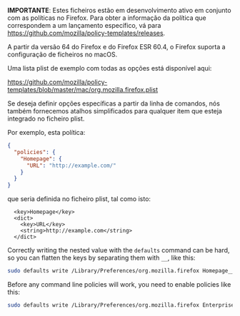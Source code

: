 **IMPORTANTE**: Estes ficheiros estão em desenvolvimento ativo em conjunto com as políticas no Firefox. Para obter a informação da política que correspondem a um lançamento específico, vá para https://github.com/mozilla/policy-templates/releases.

A partir da versão 64 do Firefox e do Firefox ESR 60.4, o Firefox suporta a configuração de ficheiros no macOS.

Uma lista plist de exemplo com todas as opções está disponível aqui:

https://github.com/mozilla/policy-templates/blob/master/mac/org.mozilla.firefox.plist

Se deseja definir opções específicas a partir da linha de comandos, nós também fornecemos atalhos simplificados para qualquer item que esteja integrado no ficheiro plist.

Por exemplo, esta política:
```json
{
  "policies": {
    "Homepage": {
      "URL": "http://example.com/"
    }
  }
}
```
que seria definida no ficheiro plist, tal como isto:
```plist
  <key>Homepage</key>
  <dict>
    <key>URL</key>
    <string>http://example.com</string>
  </dict>
```
Correctly writing the nested value with the `defaults` command can be hard, so you can flatten the keys by separating them with `__`, like this:
```bash
sudo defaults write /Library/Preferences/org.mozilla.firefox Homepage__URL -string "http://example.com"
```
Before any command line policies will work, you need to enable policies like this:
```bash
sudo defaults write /Library/Preferences/org.mozilla.firefox EnterprisePoliciesEnabled -bool TRUE
```
